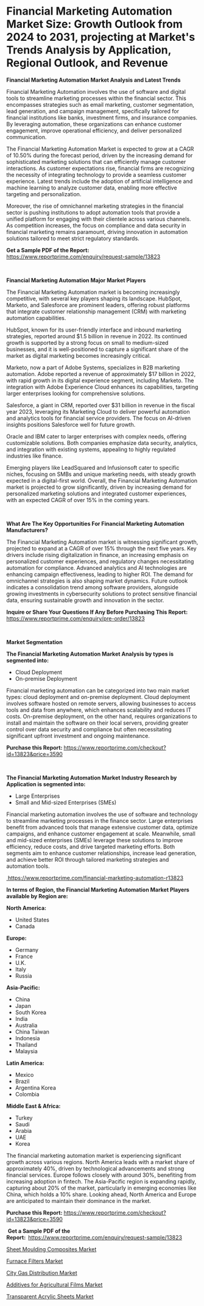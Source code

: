 <p><h1>Financial Marketing Automation Market Size: Growth Outlook from 2024 to 2031, projecting at Market's Trends Analysis by Application, Regional Outlook, and Revenue</h1></p><p><strong>Financial Marketing Automation Market Analysis and Latest Trends</strong></p>
<p><p>Financial Marketing Automation involves the use of software and digital tools to streamline marketing processes within the financial sector. This encompasses strategies such as email marketing, customer segmentation, lead generation, and campaign management, specifically tailored for financial institutions like banks, investment firms, and insurance companies. By leveraging automation, these organizations can enhance customer engagement, improve operational efficiency, and deliver personalized communication.</p><p>The Financial Marketing Automation Market is expected to grow at a CAGR of 10.50% during the forecast period, driven by the increasing demand for sophisticated marketing solutions that can efficiently manage customer interactions. As customer expectations rise, financial firms are recognizing the necessity of integrating technology to provide a seamless customer experience. Latest trends include the adoption of artificial intelligence and machine learning to analyze customer data, enabling more effective targeting and personalization.</p><p>Moreover, the rise of omnichannel marketing strategies in the financial sector is pushing institutions to adopt automation tools that provide a unified platform for engaging with their clientele across various channels. As competition increases, the focus on compliance and data security in financial marketing remains paramount, driving innovation in automation solutions tailored to meet strict regulatory standards.</p></p>
<p><strong>Get a Sample PDF of the Report:&nbsp;</strong> <a href="https://www.reportprime.com/enquiry/request-sample/13823">https://www.reportprime.com/enquiry/request-sample/13823</a></p>
<p>&nbsp;</p>
<p><strong>Financial Marketing Automation Major Market Players</strong></p>
<p><p>The Financial Marketing Automation market is becoming increasingly competitive, with several key players shaping its landscape. HubSpot, Marketo, and Salesforce are prominent leaders, offering robust platforms that integrate customer relationship management (CRM) with marketing automation capabilities. </p><p>HubSpot, known for its user-friendly interface and inbound marketing strategies, reported around $1.5 billion in revenue in 2022. Its continued growth is supported by a strong focus on small to medium-sized businesses, and it is well-positioned to capture a significant share of the market as digital marketing becomes increasingly critical.</p><p>Marketo, now a part of Adobe Systems, specializes in B2B marketing automation. Adobe reported a revenue of approximately $17 billion in 2022, with rapid growth in its digital experience segment, including Marketo. The integration with Adobe Experience Cloud enhances its capabilities, targeting larger enterprises looking for comprehensive solutions.</p><p>Salesforce, a giant in CRM, reported over $31 billion in revenue in the fiscal year 2023, leveraging its Marketing Cloud to deliver powerful automation and analytics tools for financial service providers. The focus on AI-driven insights positions Salesforce well for future growth.</p><p>Oracle and IBM cater to larger enterprises with complex needs, offering customizable solutions. Both companies emphasize data security, analytics, and integration with existing systems, appealing to highly regulated industries like finance.</p><p>Emerging players like LeadSquared and Infusionsoft cater to specific niches, focusing on SMBs and unique marketing needs, with steady growth expected in a digital-first world. Overall, the Financial Marketing Automation market is projected to grow significantly, driven by increasing demand for personalized marketing solutions and integrated customer experiences, with an expected CAGR of over 15% in the coming years.</p></p>
<p>&nbsp;</p>
<p><strong>What Are The Key Opportunities For Financial Marketing Automation Manufacturers?</strong></p>
<p><p>The Financial Marketing Automation market is witnessing significant growth, projected to expand at a CAGR of over 15% through the next five years. Key drivers include rising digitalization in finance, an increasing emphasis on personalized customer experiences, and regulatory changes necessitating automation for compliance. Advanced analytics and AI technologies are enhancing campaign effectiveness, leading to higher ROI. The demand for omnichannel strategies is also shaping market dynamics. Future outlook indicates a consolidation trend among software providers, alongside growing investments in cybersecurity solutions to protect sensitive financial data, ensuring sustainable growth and innovation in the sector.</p></p>
<p><strong>Inquire or Share Your Questions If Any Before Purchasing This Report:</strong> <a href="https://www.reportprime.com/enquiry/pre-order/13823">https://www.reportprime.com/enquiry/pre-order/13823</a></p>
<p>&nbsp;</p>
<p><strong>Market Segmentation</strong></p>
<p><strong>The Financial Marketing Automation Market Analysis by types is segmented into:</strong></p>
<p><ul><li>Cloud Deployment</li><li>On-premise Deployment</li></ul></p>
<p><p>Financial marketing automation can be categorized into two main market types: cloud deployment and on-premise deployment. Cloud deployment involves software hosted on remote servers, allowing businesses to access tools and data from anywhere, which enhances scalability and reduces IT costs. On-premise deployment, on the other hand, requires organizations to install and maintain the software on their local servers, providing greater control over data security and compliance but often necessitating significant upfront investment and ongoing maintenance.</p></p>
<p><strong>Purchase this Report:&nbsp;</strong><a href="https://www.reportprime.com/checkout?id=13823&price=3590">https://www.reportprime.com/checkout?id=13823&price=3590</a></p>
<p>&nbsp;</p>
<p><strong>The Financial Marketing Automation Market Industry Research by Application is segmented into:</strong></p>
<p><ul><li>Large Enterprises</li><li>Small and Mid-sized Enterprises (SMEs)</li></ul></p>
<p><p>Financial marketing automation involves the use of software and technology to streamline marketing processes in the finance sector. Large enterprises benefit from advanced tools that manage extensive customer data, optimize campaigns, and enhance customer engagement at scale. Meanwhile, small and mid-sized enterprises (SMEs) leverage these solutions to improve efficiency, reduce costs, and drive targeted marketing efforts. Both segments aim to enhance customer relationships, increase lead generation, and achieve better ROI through tailored marketing strategies and automation tools.</p></p>
<p><a href="https://www.reportprime.com/financial-marketing-automation-r13823">&nbsp;https://www.reportprime.com/financial-marketing-automation-r13823</a></p>
<p><strong>In terms of Region, the Financial Marketing Automation Market Players available by Region are:</strong></p>
<p>
    <p> <strong> North America: </strong>
        <ul>
            <li>United States</li>
            <li>Canada</li>
        </ul>
        </p> 
    <p> <strong> Europe: </strong>
        <ul>
            <li>Germany</li>
            <li>France</li>
            <li>U.K.</li>
            <li>Italy</li>
            <li>Russia</li>
        </ul>
        </p> 
    <p> <strong> Asia-Pacific: </strong>
        <ul>
            <li>China</li>
            <li>Japan</li>
            <li>South Korea</li>
            <li>India</li>
            <li>Australia</li>
            <li>China Taiwan</li>
            <li>Indonesia</li>
            <li>Thailand</li>
            <li>Malaysia</li>
        </ul>
        </p> 
    <p> <strong> Latin America: </strong>
        <ul>
            <li>Mexico</li>
            <li>Brazil</li>
            <li>Argentina Korea</li>
            <li>Colombia</li>
        </ul>
        </p> 
    <p> <strong> Middle East & Africa: </strong>
        <ul>
            <li>Turkey</li>
            <li>Saudi</li>
            <li>Arabia</li>
            <li>UAE</li>
            <li>Korea</li>
        </ul>
    </p>
    </p>
<p><p>The financial marketing automation market is experiencing significant growth across various regions. North America leads with a market share of approximately 40%, driven by technological advancements and strong financial services. Europe follows closely with around 30%, benefiting from increasing adoption in fintech. The Asia-Pacific region is expanding rapidly, capturing about 20% of the market, particularly in emerging economies like China, which holds a 10% share. Looking ahead, North America and Europe are anticipated to maintain their dominance in the market.</p></p>
<p><strong>Purchase this Report: </strong><a href="https://www.reportprime.com/checkout?id=13823&price=3590">https://www.reportprime.com/checkout?id=13823&price=3590</a></p>
<p>&nbsp;<strong>Get a Sample PDF of the Report:&nbsp;&nbsp;</strong><a href="https://www.reportprime.com/enquiry/request-sample/13823">https://www.reportprime.com/enquiry/request-sample/13823</a></p>
<p><strong></strong></p>
<p><p><a href="https://medium.com/@rasaunharrison331/deep-dive-into-the-sheet-moulding-composites-market-itstrends-market-segmentation-and-40cf1ff8fd34">Sheet Moulding Composites Market</a></p><p><a href="https://www.linkedin.com/pulse/furnace-filters-market2024-2031-industry-insights-investment-bqwme?trackingId=tJ%2FLT2lWRma0QihWYn99Ww%3D%3D">Furnace Filters Market</a></p><p><a href="https://www.linkedin.com/pulse/comprehensive-analysis-global-city-gas-distribution-market-eanke?trackingId=E2wUvSGxQSq77862rqQAQA%3D%3D">City Gas Distribution Market</a></p><p><a href="https://issuu.com/reportprime-2/docs/additives-for-agricultural-films-ma_705695b9f5c4a4">Additives for Agricultural Films Market</a></p><p><a href="https://issuu.com/reportprime-2/docs/transparent-acrylic-sheets-market-s_8d7a30553de0d9">Transparent Acrylic Sheets Market</a></p></p>